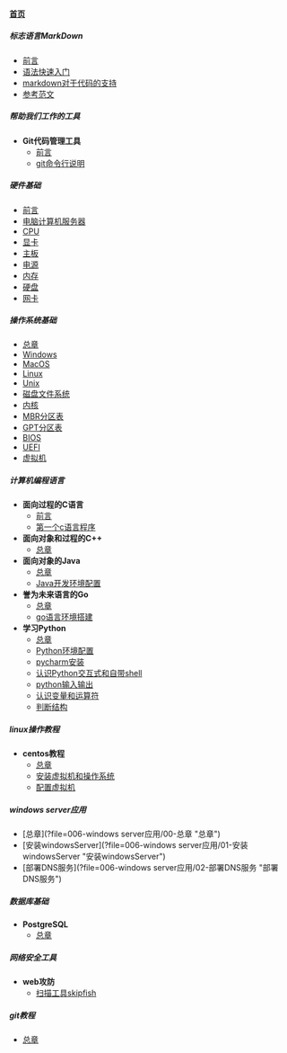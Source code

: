 
#### [首页](?file=home-首页)

##### 标志语言MarkDown
- [前言](?file=000-标志语言MarkDown/00-前言 "前言")
- [语法快速入门](?file=000-标志语言MarkDown/01-语法快速入门 "语法快速入门")
- [markdown对于代码的支持](?file=000-标志语言MarkDown/02-markdown对于代码的支持 "markdown对于代码的支持")
- [参考范文](?file=000-标志语言MarkDown/09-参考范文 "参考范文")

##### 帮助我们工作的工具
- **Git代码管理工具**
    - [前言](?file=001-帮助我们工作的工具/001-Git代码管理工具/00-前言 "前言")
    - [git命令行说明](?file=001-帮助我们工作的工具/001-Git代码管理工具/01-git命令行说明 "git命令行说明")

##### 硬件基础
- [前言](?file=002-硬件基础/00-前言 "前言")
- [电脑计算机服务器](?file=002-硬件基础/01-电脑计算机服务器 "电脑计算机服务器")
- [CPU](?file=002-硬件基础/02-CPU "CPU")
- [显卡](?file=002-硬件基础/03-显卡 "显卡")
- [主板](?file=002-硬件基础/04-主板 "主板")
- [电源](?file=002-硬件基础/05-电源 "电源")
- [内存](?file=002-硬件基础/06-内存 "内存")
- [硬盘](?file=002-硬件基础/07-硬盘 "硬盘")
- [网卡](?file=002-硬件基础/08-网卡 "网卡")

##### 操作系统基础
- [总章](?file=003-操作系统基础/00-总章 "总章")
- [Windows](?file=003-操作系统基础/01-Windows "Windows")
- [MacOS](?file=003-操作系统基础/02-MacOS "MacOS")
- [Linux](?file=003-操作系统基础/03-Linux "Linux")
- [Unix](?file=003-操作系统基础/04-Unix "Unix")
- [磁盘文件系统](?file=003-操作系统基础/05-磁盘文件系统 "磁盘文件系统")
- [内核](?file=003-操作系统基础/06-内核 "内核")
- [MBR分区表](?file=003-操作系统基础/07-MBR分区表 "MBR分区表")
- [GPT分区表](?file=003-操作系统基础/08-GPT分区表 "GPT分区表")
- [BIOS](?file=003-操作系统基础/09-BIOS "BIOS")
- [UEFI](?file=003-操作系统基础/10-UEFI "UEFI")
- [虚拟机](?file=003-操作系统基础/11-虚拟机 "虚拟机")

##### 计算机编程语言
- **面向过程的C语言**
    - [前言](?file=004-计算机编程语言/001-面向过程的C语言/00-前言 "前言")
    - [第一个c语言程序](?file=004-计算机编程语言/001-面向过程的C语言/01-第一个c语言程序 "第一个c语言程序")
- **面向对象和过程的C++**
    - [总章](?file=004-计算机编程语言/002-面向对象和过程的C++/00-总章 "总章")
- **面向对象的Java**
    - [总章](?file=004-计算机编程语言/003-面向对象的Java/00-总章 "总章")
    - [Java开发环境配置](?file=004-计算机编程语言/003-面向对象的Java/01-Java开发环境配置 "Java开发环境配置")
- **誉为未来语言的Go**
    - [总章](?file=004-计算机编程语言/004-誉为未来语言的Go/00-总章 "总章")
    - [go语言环境搭建](?file=004-计算机编程语言/004-誉为未来语言的Go/01-go语言环境搭建 "go语言环境搭建")
- **学习Python**
    - [总章](?file=004-计算机编程语言/005-学习Python/00-总章 "总章")
    - [Python环境配置](?file=004-计算机编程语言/005-学习Python/01-Python环境配置 "Python环境配置")
    - [pycharm安装](?file=004-计算机编程语言/005-学习Python/02-pycharm安装 "pycharm安装")
    - [认识Python交互式和自带shell](?file=004-计算机编程语言/005-学习Python/03-认识Python交互式和自带shell "认识Python交互式和自带shell")
    - [python输入输出](?file=004-计算机编程语言/005-学习Python/04-python输入输出 "python输入输出")
    - [认识变量和运算符](?file=004-计算机编程语言/005-学习Python/05-认识变量和运算符 "认识变量和运算符")
    - [判断结构](?file=004-计算机编程语言/005-学习Python/06-判断结构 "判断结构")

##### linux操作教程
- **centos教程**
    - [总章](?file=005-linux操作教程/001-centos教程/00-总章 "总章")
    - [安装虚拟机和操作系统](?file=005-linux操作教程/001-centos教程/01-安装虚拟机和操作系统 "安装虚拟机和操作系统")
    - [配置虚拟机](?file=005-linux操作教程/001-centos教程/02-配置虚拟机 "配置虚拟机")

##### windows server应用
- [总章](?file=006-windows server应用/00-总章 "总章")
- [安装windowsServer](?file=006-windows server应用/01-安装windowsServer "安装windowsServer")
- [部署DNS服务](?file=006-windows server应用/02-部署DNS服务 "部署DNS服务")

##### 数据库基础
- **PostgreSQL**
    - [总章](?file=007-数据库基础/001-PostgreSQL/00-总章 "总章")

##### 网络安全工具
- **web攻防**
    - [扫描工具skipfish](?file=008-网络安全工具/00-web攻防/00-扫描工具skipfish "扫描工具skipfish")

##### git教程
- [总章](?file=009-git教程/00-总章 "总章")
